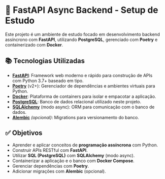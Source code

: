 # 🚀 FastAPI Async Backend - Setup de Estudo

Este projeto é um ambiente de estudo focado em desenvolvimento backend assíncrono com **FastAPI**, utilizando **PostgreSQL**, gerenciado com **Poetry** e containerizado com **Docker**.

## 📚 Tecnologias Utilizadas

- **[FastAPI](https://fastapi.tiangolo.com/)**: Framework web moderno e rápido para construção de APIs com Python 3.7+ baseado em tipo.
- **[Poetry](https://python-poetry.org/)** (v2+): Gerenciador de dependências e ambientes virtuais para Python.
- **[Docker](https://www.docker.com/)**: Plataforma de containers para isolar e empacotar a aplicação.
- **[PostgreSQL](https://www.postgresql.org/)**: Banco de dados relacional utilizado neste projeto.
- **[SQLAlchemy](https://www.sqlalchemy.org/)** (modo async): ORM para comunicação com o banco de dados.
- **[Alembic](https://alembic.sqlalchemy.org/)** *(opcional)*: Migrations para versionamento do banco.

## ✅ Objetivos

- Aprender e aplicar conceitos de **programação assíncrona** com Python.
- Construir APIs RESTful com **FastAPI**.
- Utilizar **SQL (PostgreSQL)** com **SQLAlchemy** (modo async).
- Containerizar a aplicação e o banco com **Docker Compose**.
- Gerenciar dependências com **Poetry**.
- Adicionar migrações com **Alembic** (opcional).

